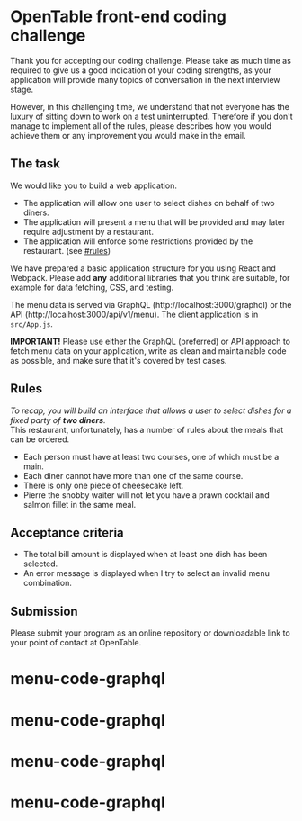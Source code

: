 # OpenTable front-end coding challenge

Thank you for accepting our coding challenge. Please take as much time as required to give us a good indication of your coding strengths, as your application will provide many topics of conversation in the next interview stage.

However, in this challenging time, we understand that not everyone has the luxury of sitting down to work on a test uninterrupted. Therefore if you don't manage to implement all of the rules, please describes how you would achieve them or any improvement you would make in the email.

## The task

We would like you to build a web application.

-   The application will allow one user to select dishes on behalf of two diners.
-   The application will present a menu that will be provided and may later require adjustment by a restaurant.
-   The application will enforce some restrictions provided by the restaurant. (see [#rules](#rules))

We have prepared a basic application structure for you using React and Webpack. Please add **any** additional libraries that you think are suitable, for example for data fetching, CSS, and testing.

The menu data is served via GraphQL (http://localhost:3000/graphql) or the API (http://localhost:3000/api/v1/menu). The client application is in `src/App.js`.

**IMPORTANT!** Please use either the GraphQL (preferred) or API approach to fetch menu data on your application, write as clean and maintainable code as possible, and make sure that it's covered by test cases.

## Rules

_To recap, you will build an interface that allows a user to select dishes for a fixed party of **two diners**._\
This restaurant, unfortunately, has a number of rules about the meals that can be ordered.

-   Each person must have at least two courses, one of which must be a main.
-   Each diner cannot have more than one of the same course.
-   There is only one piece of cheesecake left.
-   Pierre the snobby waiter will not let you have a prawn cocktail and salmon fillet in the same meal.

## Acceptance criteria

-   The total bill amount is displayed when at least one dish has been selected.
-   An error message is displayed when I try to select an invalid menu combination.

## Submission

Please submit your program as an online repository or downloadable link to your point of contact at OpenTable.
# menu-code-graphql
# menu-code-graphql
# menu-code-graphql
# menu-code-graphql
